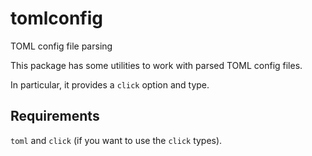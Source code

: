 # tomlconfig
TOML config file parsing

This package has some utilities to work with
parsed TOML config files.

In particular, it provides a `click` option and type.


Requirements
------------
`toml` and `click` (if you want to use the `click` types).
